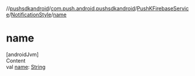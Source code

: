 //[pushsdkandroid](../../../index.md)/[com.push.android.pushsdkandroid](../../index.md)/[PushKFirebaseService](../index.md)/[NotificationStyle](index.md)/[name](name.md)



# name  
[androidJvm]  
Content  
val [name](name.md): [String](https://kotlinlang.org/api/latest/jvm/stdlib/kotlin/-string/index.html)  



